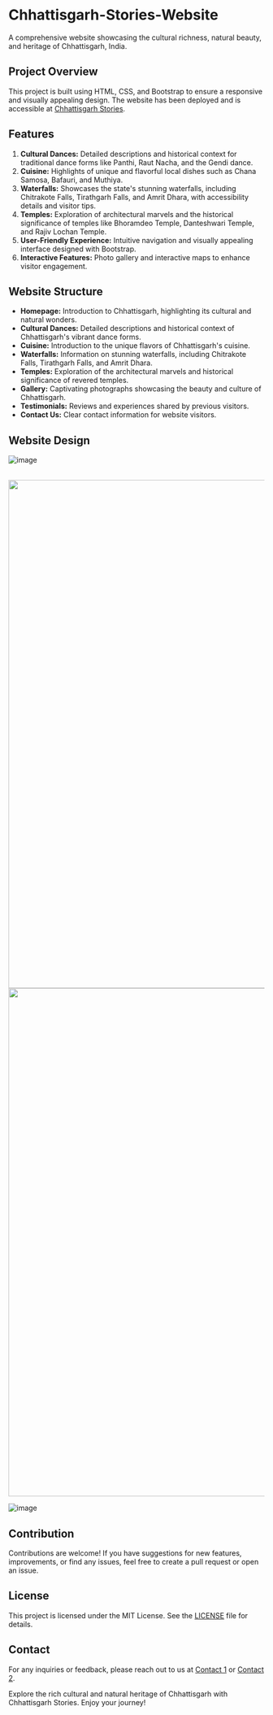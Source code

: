 # Chhattisgarh-Stories-Website

A comprehensive website showcasing the cultural richness, natural beauty, and heritage of Chhattisgarh, India.

## Project Overview

This project is built using HTML, CSS, and Bootstrap to ensure a responsive and visually appealing design. The website has been deployed and is accessible at [Chhattisgarh Stories](https://chhattisgarh-stories.netlify.app/).

## Features

1. **Cultural Dances:** Detailed descriptions and historical context for traditional dance forms like Panthi, Raut Nacha, and the Gendi dance.
2. **Cuisine:** Highlights of unique and flavorful local dishes such as Chana Samosa, Bafauri, and Muthiya.
3. **Waterfalls:** Showcases the state's stunning waterfalls, including Chitrakote Falls, Tirathgarh Falls, and Amrit Dhara, with accessibility details and visitor tips.
4. **Temples:** Exploration of architectural marvels and the historical significance of temples like Bhoramdeo Temple, Danteshwari Temple, and Rajiv Lochan Temple.
5. **User-Friendly Experience:** Intuitive navigation and visually appealing interface designed with Bootstrap.
6. **Interactive Features:** Photo gallery and interactive maps to enhance visitor engagement.

## Website Structure

- **Homepage:** Introduction to Chhattisgarh, highlighting its cultural and natural wonders.
- **Cultural Dances:** Detailed descriptions and historical context of Chhattisgarh's vibrant dance forms.
- **Cuisine:** Introduction to the unique flavors of Chhattisgarh's cuisine.
- **Waterfalls:** Information on stunning waterfalls, including Chitrakote Falls, Tirathgarh Falls, and Amrit Dhara.
- **Temples:** Exploration of the architectural marvels and historical significance of revered temples.
- **Gallery:** Captivating photographs showcasing the beauty and culture of Chhattisgarh.
- **Testimonials:** Reviews and experiences shared by previous visitors.
- **Contact Us:** Clear contact information for website visitors.

## Website Design

![image](https://github.com/Talenteddolly/Chhattisgarh-Stories-Website/assets/105432776/39dfafb0-f6a0-4870-88c3-02015af7fb53)

<br>
<img src = "https://github.com/Talenteddolly/Chhattisgarh-Stories-Website/assets/105432776/d7c6dc6d-46f8-4b8e-b99b-8747c452bc04" width = "1000">
<br>
<img src = "https://github.com/Talenteddolly/Chhattisgarh-Stories-Website/assets/105432776/5f8e6d9e-63c0-49a2-a2c6-4f74fc97cdf0" width = "1000">
<br>

![image](https://github.com/Talenteddolly/Chhattisgarh-Stories-Website/assets/105432776/b4c0d5a6-32ab-4acd-bfed-1cce24d94f75)

## Contribution

Contributions are welcome! If you have suggestions for new features, improvements, or find any issues, feel free to create a pull request or open an issue.

## License

This project is licensed under the MIT License. See the [LICENSE](LICENSE) file for details.

## Contact

For any inquiries or feedback, please reach out to us at [Contact 1](mailto:rawatmadhurima@gmail.com) or [Contact 2](mailto:talenteddolly3@gmail.com).


Explore the rich cultural and natural heritage of Chhattisgarh with Chhattisgarh Stories. Enjoy your journey!

